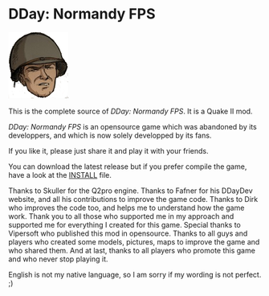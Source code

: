 DDay: Normandy FPS
==================

![logo](dday/pics/m_main_logo.png)

This is the complete source of _DDay: Normandy FPS_. It is a Quake II mod.

_DDay: Normandy FPS_ is an opensource game which was abandoned by its developpers, and which is now solely developped by its fans.

If you like it, please just share it and play it with your friends.

You can download the latest release but if you prefer compile the game, have a look at the [INSTALL](INSTALL.md) file.

Thanks to Skuller for the Q2pro engine. Thanks to Fafner for his DDayDev website, and all his contributions to improve the game code. Thanks to Dirk who improves the code too, and helps me to understand how the game work. Thank you to all those who supported me in my approach and supported me for everything I created for this game. Special thanks to Vipersoft who published this mod in opensource. Thanks to all guys and players who created some models, pictures, maps to improve the game and who shared them. And at last, thanks to all players who promote this game and who never stop playing it.

English is not my native language, so I am sorry if my wording is not perfect. ;)
